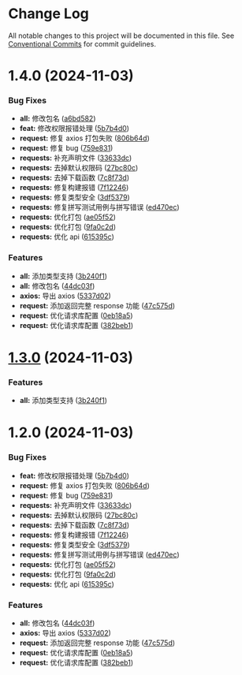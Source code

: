 # Change Log

All notable changes to this project will be documented in this file.
See [Conventional Commits](https://conventionalcommits.org) for commit guidelines.

# 1.4.0 (2024-11-03)

### Bug Fixes

- **all:** 修改包名 ([a6bd582](https://github.com/fuxiang123/toolkit/commit/a6bd582a1d6f6b383b44f4fdfafcb0ff7b5e1125))
- **feat:** 修改权限报错处理 ([5b7b4d0](https://github.com/fuxiang123/toolkit/commit/5b7b4d0d5a1a6406705a39d2637e88ae9ce9b1eb))
- **request:** 修复 axios 打包失败 ([806b64d](https://github.com/fuxiang123/toolkit/commit/806b64db9ea2b0ca744a8e6f8a324546fd202d50))
- **request:** 修复 bug ([759e831](https://github.com/fuxiang123/toolkit/commit/759e8310020cebcd83eb6acf6139fbe099ed06c8))
- **requests:** 补充声明文件 ([33633dc](https://github.com/fuxiang123/toolkit/commit/33633dc162f40e7bbc29ea7750fde8bbaaa81c0f))
- **requests:** 去掉默认权限码 ([27bc80c](https://github.com/fuxiang123/toolkit/commit/27bc80ced3416058f39a8150ba148a4c0251d876))
- **requests:** 去掉下载函数 ([7c8f73d](https://github.com/fuxiang123/toolkit/commit/7c8f73d579277955688d9a622e07be36b122de69))
- **requests:** 修复构建报错 ([7f12246](https://github.com/fuxiang123/toolkit/commit/7f122466004f4485022f2d61ffe6a64e7b096f1e))
- **requests:** 修复类型安全 ([3df5379](https://github.com/fuxiang123/toolkit/commit/3df5379bae65f11d065fa7691b39d5d8e772308f))
- **requests:** 修复拼写测试用例与拼写错误 ([ed470ec](https://github.com/fuxiang123/toolkit/commit/ed470ecdc18fc4d282f6754a4e75e50b036541c2))
- **requests:** 优化打包 ([ae05f52](https://github.com/fuxiang123/toolkit/commit/ae05f526fa838ee4133881ef56e0fa5fbc82ed5d))
- **requests:** 优化打包 ([9fa0c2d](https://github.com/fuxiang123/toolkit/commit/9fa0c2d06d8dd7ef69d992927a5f1309f7112dae))
- **requests:** 优化 api ([615395c](https://github.com/fuxiang123/toolkit/commit/615395c44696ea69c9dca589476161d03bfbed55))

### Features

- **all:** 添加类型支持 ([3b240f1](https://github.com/fuxiang123/toolkit/commit/3b240f1f3407f35175fd19498eef607c9986db4e))
- **all:** 修改包名 ([44dc03f](https://github.com/fuxiang123/toolkit/commit/44dc03febe352bc10c99465427742fa5c80a8db9))
- **axios:** 导出 axios ([5337d02](https://github.com/fuxiang123/toolkit/commit/5337d02095f27bfda16ce4833f5d93081dad538c))
- **request:** 添加返回完整 response 功能 ([47c575d](https://github.com/fuxiang123/toolkit/commit/47c575d5557b0df0dcf0fd065088871e10309797))
- **request:** 优化请求库配置 ([0eb18a5](https://github.com/fuxiang123/toolkit/commit/0eb18a5fc8f111e19ca1e6c8b8f11330806b1e94))
- **request:** 优化请求库配置 ([382beb1](https://github.com/fuxiang123/toolkit/commit/382beb13c2d92f00626ea1e3e9c3e02c4f1ba0dc))

# [1.3.0](https://github.com/fuxiang123/toolkit/compare/@fuxiang1234/requests@1.2.0...@fuxiang1234/requests@1.3.0) (2024-11-03)

### Features

- **all:** 添加类型支持 ([3b240f1](https://github.com/fuxiang123/toolkit/commit/3b240f1f3407f35175fd19498eef607c9986db4e))

# 1.2.0 (2024-11-03)

### Bug Fixes

- **feat:** 修改权限报错处理 ([5b7b4d0](https://github.com/fuxiang123/toolkit/commit/5b7b4d0d5a1a6406705a39d2637e88ae9ce9b1eb))
- **request:** 修复 axios 打包失败 ([806b64d](https://github.com/fuxiang123/toolkit/commit/806b64db9ea2b0ca744a8e6f8a324546fd202d50))
- **request:** 修复 bug ([759e831](https://github.com/fuxiang123/toolkit/commit/759e8310020cebcd83eb6acf6139fbe099ed06c8))
- **requests:** 补充声明文件 ([33633dc](https://github.com/fuxiang123/toolkit/commit/33633dc162f40e7bbc29ea7750fde8bbaaa81c0f))
- **requests:** 去掉默认权限码 ([27bc80c](https://github.com/fuxiang123/toolkit/commit/27bc80ced3416058f39a8150ba148a4c0251d876))
- **requests:** 去掉下载函数 ([7c8f73d](https://github.com/fuxiang123/toolkit/commit/7c8f73d579277955688d9a622e07be36b122de69))
- **requests:** 修复构建报错 ([7f12246](https://github.com/fuxiang123/toolkit/commit/7f122466004f4485022f2d61ffe6a64e7b096f1e))
- **requests:** 修复类型安全 ([3df5379](https://github.com/fuxiang123/toolkit/commit/3df5379bae65f11d065fa7691b39d5d8e772308f))
- **requests:** 修复拼写测试用例与拼写错误 ([ed470ec](https://github.com/fuxiang123/toolkit/commit/ed470ecdc18fc4d282f6754a4e75e50b036541c2))
- **requests:** 优化打包 ([ae05f52](https://github.com/fuxiang123/toolkit/commit/ae05f526fa838ee4133881ef56e0fa5fbc82ed5d))
- **requests:** 优化打包 ([9fa0c2d](https://github.com/fuxiang123/toolkit/commit/9fa0c2d06d8dd7ef69d992927a5f1309f7112dae))
- **requests:** 优化 api ([615395c](https://github.com/fuxiang123/toolkit/commit/615395c44696ea69c9dca589476161d03bfbed55))

### Features

- **all:** 修改包名 ([44dc03f](https://github.com/fuxiang123/toolkit/commit/44dc03febe352bc10c99465427742fa5c80a8db9))
- **axios:** 导出 axios ([5337d02](https://github.com/fuxiang123/toolkit/commit/5337d02095f27bfda16ce4833f5d93081dad538c))
- **request:** 添加返回完整 response 功能 ([47c575d](https://github.com/fuxiang123/toolkit/commit/47c575d5557b0df0dcf0fd065088871e10309797))
- **request:** 优化请求库配置 ([0eb18a5](https://github.com/fuxiang123/toolkit/commit/0eb18a5fc8f111e19ca1e6c8b8f11330806b1e94))
- **request:** 优化请求库配置 ([382beb1](https://github.com/fuxiang123/toolkit/commit/382beb13c2d92f00626ea1e3e9c3e02c4f1ba0dc))
